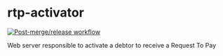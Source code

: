 # rtp-activator
[![Post-merge/release workflow](https://github.com/pagopa/rtp-activator/actions/workflows/post-merge.yml/badge.svg)](https://github.com/pagopa/rtp-activator/actions/workflows/post-merge.yml)

Web server responsible to activate a debtor to receive a Request To Pay
